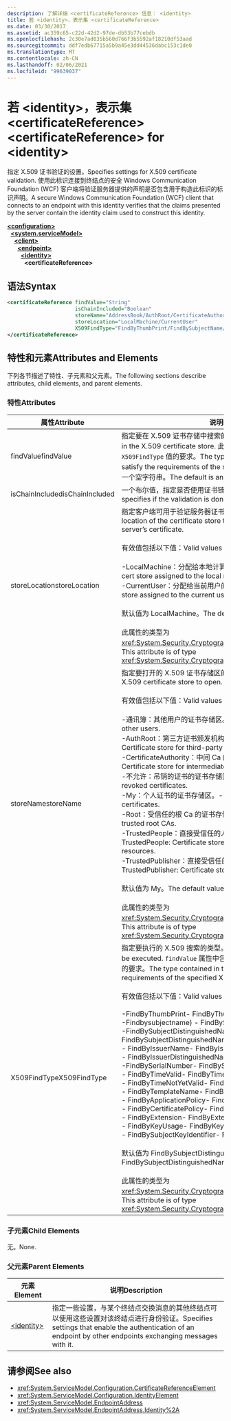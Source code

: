 ```yaml
---
description: 了解详细 <certificateReference> 信息： <identity>
title: 若 <identity>，表示集 <certificateReference>
ms.date: 03/30/2017
ms.assetid: ac359c65-c22d-42d2-97de-db53b77cebdb
ms.openlocfilehash: 2c30e7ad035b560d766f3b5592af18210df53aad
ms.sourcegitcommit: ddf7edb67715a5b9a45e3dd44536dabc153c1de0
ms.translationtype: MT
ms.contentlocale: zh-CN
ms.lasthandoff: 02/06/2021
ms.locfileid: "99639037"
---
```

# <a name="certificatereference-for-identity"></a><span data-ttu-id="6c578-103">若 \<identity>，表示集 \<certificateReference></span><span class="sxs-lookup"><span data-stu-id="6c578-103">\<certificateReference> for \<identity></span></span>

<span data-ttu-id="6c578-104">指定 X.509 证书验证的设置。</span><span class="sxs-lookup"><span data-stu-id="6c578-104">Specifies settings for X.509 certificate validation.</span></span> <span data-ttu-id="6c578-105">使用此标识连接到终结点的安全 Windows Communication Foundation (WCF) 客户端将验证服务器提供的声明是否包含用于构造此标识的标识声明。</span><span class="sxs-lookup"><span data-stu-id="6c578-105">A secure Windows Communication Foundation (WCF) client that connects to an endpoint with this identity verifies that the claims presented by the server contain the identity claim used to construct this identity.</span></span>  
  
[**\<configuration>**](../configuration-element.md)\
&nbsp;&nbsp;[**\<system.serviceModel>**](system-servicemodel.md)\
&nbsp;&nbsp;&nbsp;&nbsp;[**\<client>**](client.md)\
&nbsp;&nbsp;&nbsp;&nbsp;&nbsp;&nbsp;[**\<endpoint>**](endpoint-of-client.md)\
&nbsp;&nbsp;&nbsp;&nbsp;&nbsp;&nbsp;&nbsp;&nbsp;[**\<identity>**](identity.md)\
&nbsp;&nbsp;&nbsp;&nbsp;&nbsp;&nbsp;&nbsp;&nbsp;&nbsp;&nbsp;**\<certificateReference>**  
  
## <a name="syntax"></a><span data-ttu-id="6c578-106">语法</span><span class="sxs-lookup"><span data-stu-id="6c578-106">Syntax</span></span>  
  
```xml  
<certificateReference findValue="String"
                      isChainIncluded="Boolean"
                      storeName="AddressBook/AuthRoot/CertificateAuthority/Disallowed/My/Root/TrustedPeople/TrustedPublisher"
                      storeLocation="LocalMachine/CurrentUser"
                      X509FindType="FindByThumbPrint/FindBySubjectName/FindBySubjectDistinguishedName/FindByIssuerName/FindByIssuerDistinguishedName/FindBySerialNumber/FindByTimeValid/FindByTimeNotYetValid/FindByTemplateName/FindByApplicationPolicy/FindByCertificatePolicy/FindByExtension/FindByKeyUsage/FindBySubjectKeyIdentifier">
</certificateReference>
```  
  
## <a name="attributes-and-elements"></a><span data-ttu-id="6c578-107">特性和元素</span><span class="sxs-lookup"><span data-stu-id="6c578-107">Attributes and Elements</span></span>  

 <span data-ttu-id="6c578-108">下列各节描述了特性、子元素和父元素。</span><span class="sxs-lookup"><span data-stu-id="6c578-108">The following sections describe attributes, child elements, and parent elements.</span></span>  
  
### <a name="attributes"></a><span data-ttu-id="6c578-109">特性</span><span class="sxs-lookup"><span data-stu-id="6c578-109">Attributes</span></span>  
  
|<span data-ttu-id="6c578-110">属性</span><span class="sxs-lookup"><span data-stu-id="6c578-110">Attribute</span></span>|<span data-ttu-id="6c578-111">说明</span><span class="sxs-lookup"><span data-stu-id="6c578-111">Description</span></span>|  
|---------------|-----------------|  
|<span data-ttu-id="6c578-112">findValue</span><span class="sxs-lookup"><span data-stu-id="6c578-112">findValue</span></span>|<span data-ttu-id="6c578-113">指定要在 X.509 证书存储中搜索的值。</span><span class="sxs-lookup"><span data-stu-id="6c578-113">Specifies the value to search for in the X.509 certificate store.</span></span> <span data-ttu-id="6c578-114">此属性中包含的类型必须满足指定的 `X509FindType` 值的要求。</span><span class="sxs-lookup"><span data-stu-id="6c578-114">The type contained in this attribute must satisfy the requirements of the specified `X509FindType` value.</span></span> <span data-ttu-id="6c578-115">默认值为一个空字符串。</span><span class="sxs-lookup"><span data-stu-id="6c578-115">The default is an empty string.</span></span>|  
|<span data-ttu-id="6c578-116">isChainIncluded</span><span class="sxs-lookup"><span data-stu-id="6c578-116">isChainIncluded</span></span>|<span data-ttu-id="6c578-117">一个布尔值，指定是否使用证书链来执行验证。</span><span class="sxs-lookup"><span data-stu-id="6c578-117">A Boolean value that specifies if the validation is done using a certificate chain.</span></span>|  
|<span data-ttu-id="6c578-118">storeLocation</span><span class="sxs-lookup"><span data-stu-id="6c578-118">storeLocation</span></span>|<span data-ttu-id="6c578-119">指定客户端可用于验证服务器证书的证书存储的位置。</span><span class="sxs-lookup"><span data-stu-id="6c578-119">Specifies the location of the certificate store that the client can use to validate the server’s certificate.</span></span><br /><br /> <span data-ttu-id="6c578-120">有效值包括以下值：</span><span class="sxs-lookup"><span data-stu-id="6c578-120">Valid values include the following:</span></span><br /><br /> <span data-ttu-id="6c578-121">-LocalMachine：分配给本地计算机的证书存储区。</span><span class="sxs-lookup"><span data-stu-id="6c578-121">-   LocalMachine: The cert store assigned to the local machine.</span></span><br /><span data-ttu-id="6c578-122">-CurrentUser：分配给当前用户的证书存储区。</span><span class="sxs-lookup"><span data-stu-id="6c578-122">-   CurrentUser: The cert store assigned to the current user.</span></span><br /><br /> <span data-ttu-id="6c578-123">默认值为 LocalMachine。</span><span class="sxs-lookup"><span data-stu-id="6c578-123">The default value is LocalMachine.</span></span><br /><br /> <span data-ttu-id="6c578-124">此属性的类型为 <xref:System.Security.Cryptography.X509Certificates.StoreLocation>。</span><span class="sxs-lookup"><span data-stu-id="6c578-124">This attribute is of type <xref:System.Security.Cryptography.X509Certificates.StoreLocation>.</span></span>|  
|<span data-ttu-id="6c578-125">storeName</span><span class="sxs-lookup"><span data-stu-id="6c578-125">storeName</span></span>|<span data-ttu-id="6c578-126">指定要打开的 X.509 证书存储区的名称。</span><span class="sxs-lookup"><span data-stu-id="6c578-126">Specifies the name of the X.509 certificate store to open.</span></span><br /><br /> <span data-ttu-id="6c578-127">有效值包括以下值：</span><span class="sxs-lookup"><span data-stu-id="6c578-127">Valid values include the following:</span></span><br /><br /> <span data-ttu-id="6c578-128">-通讯簿：其他用户的证书存储区。</span><span class="sxs-lookup"><span data-stu-id="6c578-128">-   AddressBook: Certificate store for other users.</span></span><br /><span data-ttu-id="6c578-129">-AuthRoot：第三方证书颁发机构的证书存储 (Ca) 。</span><span class="sxs-lookup"><span data-stu-id="6c578-129">-   AuthRoot: Certificate store for third-party certification authorities (CAs).</span></span><br /><span data-ttu-id="6c578-130">-CertificateAuthority：中间 Ca 的证书存储区。</span><span class="sxs-lookup"><span data-stu-id="6c578-130">-   CertificateAuthority: Certificate store for intermediate CAs.</span></span><br /><span data-ttu-id="6c578-131">-不允许：吊销的证书的证书存储区。</span><span class="sxs-lookup"><span data-stu-id="6c578-131">-   Disallowed: Certificate store for revoked certificates.</span></span><br /><span data-ttu-id="6c578-132">-My：个人证书的证书存储区。</span><span class="sxs-lookup"><span data-stu-id="6c578-132">-   My: Certificate store for personal certificates.</span></span><br /><span data-ttu-id="6c578-133">-Root：受信任的根 Ca 的证书存储区。</span><span class="sxs-lookup"><span data-stu-id="6c578-133">-   Root: Certificate store for trusted root CAs.</span></span><br /><span data-ttu-id="6c578-134">-TrustedPeople：直接受信任的人和资源的证书存储区。</span><span class="sxs-lookup"><span data-stu-id="6c578-134">-   TrustedPeople: Certificate store for directly trusted people and resources.</span></span><br /><span data-ttu-id="6c578-135">-TrustedPublisher：直接受信任的发布者的证书存储区。</span><span class="sxs-lookup"><span data-stu-id="6c578-135">-   TrustedPublisher: Certificate store for directly trusted publishers.</span></span><br /><br /> <span data-ttu-id="6c578-136">默认值为 My。</span><span class="sxs-lookup"><span data-stu-id="6c578-136">The default value is My.</span></span><br /><br /> <span data-ttu-id="6c578-137">此属性的类型为 <xref:System.Security.Cryptography.X509Certificates.StoreName>。</span><span class="sxs-lookup"><span data-stu-id="6c578-137">This attribute is of type <xref:System.Security.Cryptography.X509Certificates.StoreName>.</span></span>|  
|<span data-ttu-id="6c578-138">X509FindType</span><span class="sxs-lookup"><span data-stu-id="6c578-138">X509FindType</span></span>|<span data-ttu-id="6c578-139">指定要执行的 X.509 搜索的类型。</span><span class="sxs-lookup"><span data-stu-id="6c578-139">Specifies the type of X.509 search to be executed.</span></span> <span data-ttu-id="6c578-140">`findValue` 属性中包含的类型必须满足指定 X509FindType 的要求。</span><span class="sxs-lookup"><span data-stu-id="6c578-140">The type contained in the `findValue` attribute must satisfy the requirements of the specified X509FindType.</span></span><br /><br /> <span data-ttu-id="6c578-141">有效值包括以下值：</span><span class="sxs-lookup"><span data-stu-id="6c578-141">Valid values include the following:</span></span><br /><br /> <span data-ttu-id="6c578-142">-FindByThumbPrint</span><span class="sxs-lookup"><span data-stu-id="6c578-142">-   FindByThumbPrint</span></span><br /><span data-ttu-id="6c578-143">-Findbysubjectname) </span><span class="sxs-lookup"><span data-stu-id="6c578-143">-   FindBySubjectName</span></span><br /><span data-ttu-id="6c578-144">-FindBySubjectDistinguishedName</span><span class="sxs-lookup"><span data-stu-id="6c578-144">-   FindBySubjectDistinguishedName</span></span><br /><span data-ttu-id="6c578-145">- FindByIssuerName</span><span class="sxs-lookup"><span data-stu-id="6c578-145">-   FindByIssuerName</span></span><br /><span data-ttu-id="6c578-146">- FindByIssuerDistinguishedName</span><span class="sxs-lookup"><span data-stu-id="6c578-146">-   FindByIssuerDistinguishedName</span></span><br /><span data-ttu-id="6c578-147">-FindBySerialNumber</span><span class="sxs-lookup"><span data-stu-id="6c578-147">-   FindBySerialNumber</span></span><br /><span data-ttu-id="6c578-148">- FindByTimeValid</span><span class="sxs-lookup"><span data-stu-id="6c578-148">-   FindByTimeValid</span></span><br /><span data-ttu-id="6c578-149">- FindByTimeNotYetValid</span><span class="sxs-lookup"><span data-stu-id="6c578-149">-   FindByTimeNotYetValid</span></span><br /><span data-ttu-id="6c578-150">- FindByTemplateName</span><span class="sxs-lookup"><span data-stu-id="6c578-150">-   FindByTemplateName</span></span><br /><span data-ttu-id="6c578-151">- FindByApplicationPolicy</span><span class="sxs-lookup"><span data-stu-id="6c578-151">-   FindByApplicationPolicy</span></span><br /><span data-ttu-id="6c578-152">- FindByCertificatePolicy</span><span class="sxs-lookup"><span data-stu-id="6c578-152">-   FindByCertificatePolicy</span></span><br /><span data-ttu-id="6c578-153">- FindByExtension</span><span class="sxs-lookup"><span data-stu-id="6c578-153">-   FindByExtension</span></span><br /><span data-ttu-id="6c578-154">- FindByKeyUsage</span><span class="sxs-lookup"><span data-stu-id="6c578-154">-   FindByKeyUsage</span></span><br /><span data-ttu-id="6c578-155">- FindBySubjectKeyIdentifier</span><span class="sxs-lookup"><span data-stu-id="6c578-155">-   FindBySubjectKeyIdentifier</span></span><br /><br /> <span data-ttu-id="6c578-156">默认值为 FindBySubjectDistinguishedName。</span><span class="sxs-lookup"><span data-stu-id="6c578-156">The default value is FindBySubjectDistinguishedName.</span></span><br /><br /> <span data-ttu-id="6c578-157">此属性的类型为 <xref:System.Security.Cryptography.X509Certificates.X509FindType>。</span><span class="sxs-lookup"><span data-stu-id="6c578-157">This attribute is of type <xref:System.Security.Cryptography.X509Certificates.X509FindType>.</span></span>|  
  
### <a name="child-elements"></a><span data-ttu-id="6c578-158">子元素</span><span class="sxs-lookup"><span data-stu-id="6c578-158">Child Elements</span></span>  

 <span data-ttu-id="6c578-159">无。</span><span class="sxs-lookup"><span data-stu-id="6c578-159">None.</span></span>  
  
### <a name="parent-elements"></a><span data-ttu-id="6c578-160">父元素</span><span class="sxs-lookup"><span data-stu-id="6c578-160">Parent Elements</span></span>  
  
|<span data-ttu-id="6c578-161">元素</span><span class="sxs-lookup"><span data-stu-id="6c578-161">Element</span></span>|<span data-ttu-id="6c578-162">说明</span><span class="sxs-lookup"><span data-stu-id="6c578-162">Description</span></span>|  
|-------------|-----------------|  
|[\<identity>](identity.md)|<span data-ttu-id="6c578-163">指定一些设置，与某个终结点交换消息的其他终结点可以使用这些设置对该终结点进行身份验证。</span><span class="sxs-lookup"><span data-stu-id="6c578-163">Specifies settings that enable the authentication of an endpoint by other endpoints exchanging messages with it.</span></span>|  
  
## <a name="see-also"></a><span data-ttu-id="6c578-164">请参阅</span><span class="sxs-lookup"><span data-stu-id="6c578-164">See also</span></span>

- <xref:System.ServiceModel.Configuration.CertificateReferenceElement>
- <xref:System.ServiceModel.Configuration.IdentityElement>
- <xref:System.ServiceModel.EndpointAddress>
- <xref:System.ServiceModel.EndpointAddress.Identity%2A>
